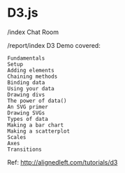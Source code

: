 D3.js
=====
/index
Chat Room


/report/index
D3 Demo covered:

    Fundamentals
    Setup
    Adding elements
    Chaining methods
    Binding data
    Using your data 
    Drawing divs
    The power of data()
    An SVG primer
    Drawing SVGs
    Types of data
    Making a bar chart
    Making a scatterplot
    Scales
    Axes
    Transitions


Ref:
http://alignedleft.com/tutorials/d3
